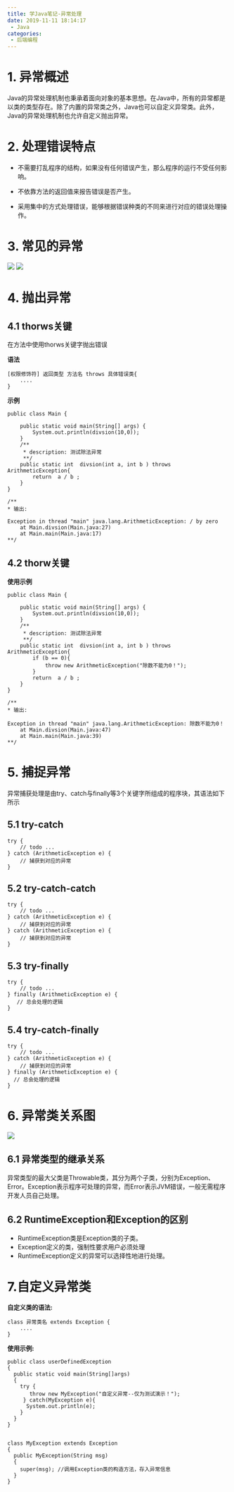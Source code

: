 ```yaml
---
title: 学Java笔记-异常处理
date: 2019-11-11 18:14:17
 - Java
categories:
 - 后端编程
---
```


# 1. 异常概述

Java的异常处理机制也秉承着面向对象的基本思想。在Java中，所有的异常都是以类的类型存在。除了内置的异常类之外，Java也可以自定义异常类。此外，Java的异常处理机制也允许自定义抛出异常。

# 2. 处理错误特点
- 不需要打乱程序的结构，如果没有任何错误产生，那么程序的运行不受任何影响。
- 不依靠方法的返回值来报告错误是否产生。

- 采用集中的方式处理错误，能够根据错误种类的不同来进行对应的错误处理操作。


# 3. 常见的异常

![](https://mrliuqh.github.io/directionsImg/java/common-error-1.png)
![](https://mrliuqh.github.io/directionsImg/java/common-error-2.png)

# 4. 抛出异常
## 4.1 thorws关键
在方法中使用thorws关键字抛出错误

**语法**
```
[权限修饰符] 返回类型 方法名 throws 具体错误类{
    ....
}
```

**示例**
```
public class Main {

    public static void main(String[] args) {
        System.out.println(divsion(10,0));
    }
    /**
     * description: 测试除法异常
     **/
    public static int  divsion(int a, int b ) throws ArithmeticException{
        return  a / b ;
    }
}

/** 
* 输出:

Exception in thread "main" java.lang.ArithmeticException: / by zero
	at Main.divsion(Main.java:27)
	at Main.main(Main.java:17)
**/

```

## 4.2 thorw关键

**使用示例**
```
public class Main {

    public static void main(String[] args) {
        System.out.println(divsion(10,0));
    }
    /**
     * description: 测试除法异常
     **/
    public static int  divsion(int a, int b ) throws ArithmeticException{
        if (b == 0){
            throw new ArithmeticException("除数不能为0！");
        }
        return  a / b ;
    }
}

/** 
* 输出:

Exception in thread "main" java.lang.ArithmeticException: 除数不能为0！
	at Main.divsion(Main.java:47)
	at Main.main(Main.java:39)
**/

```

# 5. 捕捉异常
异常捕获处理是由try、catch与finally等3个关键字所组成的程序块，其语法如下所示
## 5.1 try-catch
```
try {
    // todo ...
} catch (ArithmeticException e) {
    // 捕获到对应的异常
}
```
## 5.2 try-catch-catch
```
try {
    // todo ...
} catch (ArithmeticException e) {
    // 捕获到对应的异常
} catch (ArithmeticException e) {
    // 捕获到对应的异常
}
```

## 5.3 try-finally
```
try {
    // todo ...
} finally (ArithmeticException e) {
   // 总会处理的逻辑
}
```

## 5.4  try-catch-finally
```
try {
    // todo ...
} catch (ArithmeticException e) {
    // 捕获到对应的异常
} finally (ArithmeticException e) {
  // 总会处理的逻辑
}
```

# 6. 异常类关系图
![](https://mrliuqh.github.io/directionsImg/java/throwable-tree.png)

## 6.1 异常类型的继承关系
异常类型的最大父类是Throwable类，其分为两个子类，分别为Exception、Error。Exception表示程序可处理的异常，而Error表示JVM错误，一般无需程序开发人员自己处理。

## 6.2 RuntimeException和Exception的区别
- RuntimeException类是Exception类的子类。
- Exception定义的类，强制性要求用户必须处理 
- RuntimeException定义的异常可以选择性地进行处理。


# 7.自定义异常类

**自定义类的语法:**
```
class 异常类名 extends Exception {
    ....
}
```

**使用示例:**
```
public class userDefinedException
{
  public static void main(String[]args)
  {
    try {
       throw new MyException("自定义异常--仅为测试演示！");
     } catch(MyException e){
      System.out.println(e);
    }
  }
}


class MyException extends Exception
{
  public MyException(String msg)
  {
    super(msg); //调用Exception类的构造方法，存入异常信息
  }
}
```